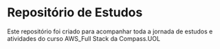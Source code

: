 # Repositório de Estudos

Este repositório foi criado para acompanhar toda a jornada de estudos e atividades do curso AWS_Full Stack da Compass.UOL
